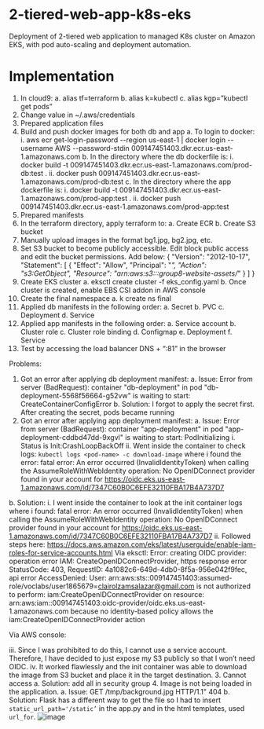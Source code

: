 # 2-tiered-web-app-k8s-eks
Deployment of 2-tiered web application to managed K8s cluster on Amazon EKS, with pod auto-scaling and deployment automation.

# Implementation
1.	In cloud9:
    a.	alias tf=terraform
    b.	alias k=kubectl
    c.	alias kgp=”kubectl get pods”
2.	Change value in ~/.aws/credentials
3.	Prepared application files
4.	Build and push docker images for both db and app
    a.	To login to docker:
        i.	aws ecr get-login-password --region us-east-1 | docker login --username AWS --password-stdin 009147451403.dkr.ecr.us-east-1.amazonaws.com
    b.	In the directory where the db dockerfile is: 
        i.	docker build -t 009147451403.dkr.ecr.us-east-1.amazonaws.com/prod-db:test .
        ii.	docker push 009147451403.dkr.ecr.us-east-1.amazonaws.com/prod-db:test 
    c.	In the directory where the app dockerfile is: 
        i.	docker build -t 009147451403.dkr.ecr.us-east-1.amazonaws.com/prod-app:test .
        ii.	docker push 009147451403.dkr.ecr.us-east-1.amazonaws.com/prod-app:test 
5.	Prepared manifests
6.	In the terraform directory, apply terraform to:
a.	Create ECR
b.	Create S3 bucket
7.	Manually upload images in the format bg1.jpg, bg2.jpg, etc.
8.	Set S3 bucket to become publicly accessible. Edit block public access and edit the bucket permissions. Add below:
{
    "Version": "2012-10-17",
    "Statement": [
        {
            "Effect": "Allow",
            "Principal": "*",
            "Action": "s3:GetObject",
            "Resource": "arn:aws:s3:::group8-website-assets/*"
        }
    ]
}
9.	Create EKS cluster
a.	eksctl create cluster -f eks_config.yaml
b.	Once cluster is created, enable EBS CSI addon in AWS console
10.	Create the final namespace
a.	k create ns final
11.	Applied db manifests in the following order:
a.	Secret
b.	PVC
c.	Deployment
d.	Service
12.	Applied app manifests in the following order:
a.	Service account
b.	Cluster role
c.	Cluster role binding
d.	Configmap
e.	Deployment
f.	Service
13.	Test by accessing the load balancer DNS + “:81” in the browser

Problems:
1.	Got an error after applying db deployment manifest:
a.	Issue: Error from server (BadRequest): container "db-deployment" in pod "db-deployment-5568f56664-g52vw" is waiting to start: CreateContainerConfigError
b.	Solution: I forgot to apply the secret first. After creating the secret, pods became running
2.	Got an error after applying app deployment manifest:
a.	Issue: Error from server (BadRequest): container "app-deployment" in pod "app-deployment-cddbd47dd-9xgvl" is waiting to start: PodInitializing
i.	Status is Init:CrashLoopBackOff
ii.	Went inside the container to check logs: `kubectl logs <pod-name> -c download-image` where i found the error:
fatal error: An error occurred (InvalidIdentityToken) when calling the AssumeRoleWithWebIdentity operation: No OpenIDConnect provider found in your account for https://oidc.eks.us-east-1.amazonaws.com/id/7347C60B0C6EFE32110FBA17B4A737D7

b.	Solution: 
i.	I went inside the container to look at the init container logs where i found:
fatal error: An error occurred (InvalidIdentityToken) when calling the AssumeRoleWithWebIdentity operation: No OpenIDConnect provider found in your account for https://oidc.eks.us-east-1.amazonaws.com/id/7347C60B0C6EFE32110FBA17B4A737D7
ii.	Followed steps here: https://docs.aws.amazon.com/eks/latest/userguide/enable-iam-roles-for-service-accounts.html
Via eksctl: Error: creating OIDC provider: operation error IAM: CreateOpenIDConnectProvider, https response error StatusCode: 403, RequestID: 4a1082c6-649d-4db0-8f5a-956e042f9fec, api error AccessDenied: User: arn:aws:sts::009147451403:assumed-role/voclabs/user1865679=clairolzamsalazar@gmail.com is not authorized to perform: iam:CreateOpenIDConnectProvider on resource: arn:aws:iam::009147451403:oidc-provider/oidc.eks.us-east-1.amazonaws.com because no identity-based policy allows the iam:CreateOpenIDConnectProvider action

Via AWS console:
 
iii.	Since I was prohibited to do this, I cannot use a service account. Therefore, I have decided to just expose my S3 publicly so that I won’t need OIDC.
iv.	It worked flawlessly and the init container was able to download the image from S3 bucket and place it in the target destination.
3.	Cannot access
a.	Solution: add all in security group
4.	Image is not being loaded in the application. 
a.	Issue: GET /tmp/background.jpg HTTP/1.1" 404
b.	Solution: Flask has a different way to get the file so I had to insert 	`static_url_path='/static’` in the app.py and in the html templates, used `url_for`.
![image](https://github.com/clairolzamcs/2-tiered-web-app-k8s-eks/assets/84026627/0bdb945c-b1ca-40f5-9c04-833f290f6169)

